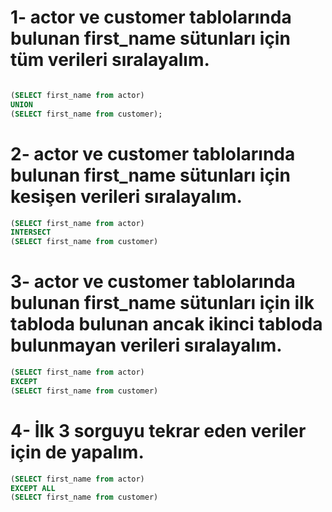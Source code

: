 # 1- actor ve customer tablolarında bulunan first_name sütunları için tüm verileri sıralayalım.


```sql

(SELECT first_name from actor)
UNION
(SELECT first_name from customer);


```

# 2- actor ve customer tablolarında bulunan first_name sütunları için kesişen verileri sıralayalım.


```sql
(SELECT first_name from actor)
INTERSECT
(SELECT first_name from customer)

```

# 3- actor ve customer tablolarında bulunan first_name sütunları için ilk tabloda bulunan ancak ikinci tabloda bulunmayan verileri sıralayalım.
```sql
(SELECT first_name from actor)
EXCEPT
(SELECT first_name from customer)
```

# 4- İlk 3 sorguyu tekrar eden veriler için de yapalım.
```sql
(SELECT first_name from actor)
EXCEPT ALL
(SELECT first_name from customer)
```
